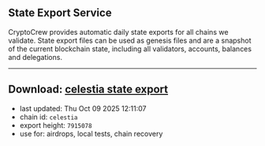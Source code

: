 ## State Export Service
CryptoCrew provides automatic daily state exports for all chains we validate. State export files can be used as genesis files and are a snapshot of the current blockchain state, including all validators, accounts, balances and delegations.

---
**Download: [celestia state export](https://dl-eu2.ccvalidators.com/SERVICE/celestia/celestia_export_7915078.json)**
---

- last updated: Thu Oct 09 2025 12:11:07
- chain id: `celestia`
- export height: `7915078`
- use for: airdrops, local tests, chain recovery
